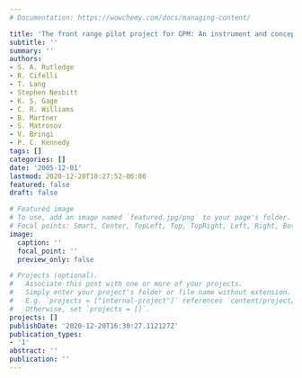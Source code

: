 ```yaml
---
# Documentation: https://wowchemy.com/docs/managing-content/

title: 'The front range pilot project for GPM: An instrument and concept test'
subtitle: ''
summary: ''
authors:
- S. A. Rutledge
- R. Cifelli
- T. Lang
- Stephen Nesbitt
- K. S. Gage
- C. R. Williams
- B. Martner
- S. Matrosov
- V. Bringi
- P. C. Kennedy
tags: []
categories: []
date: '2005-12-01'
lastmod: 2020-12-20T10:27:52-06:00
featured: false
draft: false

# Featured image
# To use, add an image named `featured.jpg/png` to your page's folder.
# Focal points: Smart, Center, TopLeft, Top, TopRight, Left, Right, BottomLeft, Bottom, BottomRight.
image:
  caption: ''
  focal_point: ''
  preview_only: false

# Projects (optional).
#   Associate this post with one or more of your projects.
#   Simply enter your project's folder or file name without extension.
#   E.g. `projects = ["internal-project"]` references `content/project/deep-learning/index.md`.
#   Otherwise, set `projects = []`.
projects: []
publishDate: '2020-12-20T16:30:27.112127Z'
publication_types:
- '1'
abstract: ''
publication: ''
---
```

